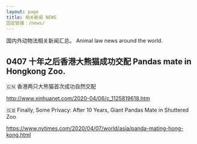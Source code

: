 ```yaml
---
layout: page
title: 相关新闻 NEWS
固定链接：/news/ 
---
```

国内外动物法相关新闻汇总。
Animal law news around the world.

## 0407 十年之后香港大熊猫成功交配 Pandas mate in Hongkong Zoo.

🇨🇳 香港两只大熊猫首次成功自然交配

<http://www.xinhuanet.com/2020-04/06/c_1125819618.htm>

🇬🇧 Finally, Some Privacy: After 10 Years, Giant Pandas Mate in Shuttered Zoo

<https://www.nytimes.com/2020/04/07/world/asia/panda-mating-hong-kong.html>



